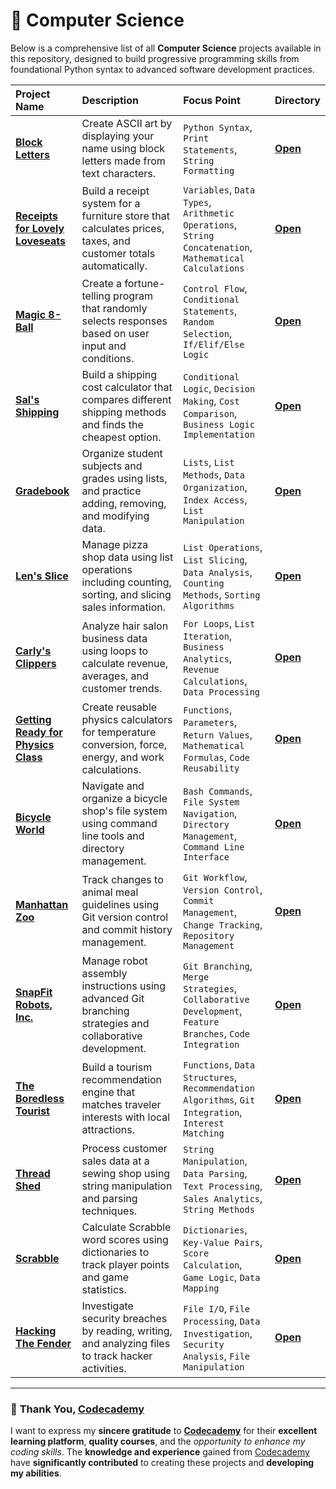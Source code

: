 # 📂 Computer Science

Below is a comprehensive list of all **Computer Science** projects available in this repository, designed to build progressive programming skills from foundational Python syntax to advanced software development practices.

| Project Name | Description| Focus Point | Directory |
| :------------------------- | :------------------------------------ | :---------------------------------- | :---------------------- |
| [**Block Letters**](https://www.codecademy.com/journeys/computer-science/paths/cscj-22-intro-to-programming/tracks/cscj-22-introduction-to-computer-science-career-path/modules/cscj-22-python-hello-world/projects/python-block-letters) | Create ASCII art by displaying your name using block letters made from text characters. | `Python Syntax`, `Print Statements`, `String Formatting` | [**Open**](./01-block-letters/) |
| [**Receipts for Lovely Loveseats**](https://www.codecademy.com/journeys/computer-science/paths/cscj-22-intro-to-programming/tracks/cscj-22-introduction-to-computer-science-career-path/modules/cscj-22-python-hello-world/projects/python-furniture-store) | Build a receipt system for a furniture store that calculates prices, taxes, and customer totals automatically. | `Variables`, `Data Types`, `Arithmetic Operations`, `String Concatenation`, `Mathematical Calculations` | [**Open**](./02-receipts-for-lovely-loveseats/) |
| [**Magic 8-Ball**](https://www.codecademy.com/journeys/computer-science/paths/cscj-22-intro-to-programming/tracks/cscj-22-introduction-to-computer-science-career-path/modules/cscj-22-python-control-flow/projects/python-magic-8-ball) | Create a fortune-telling program that randomly selects responses based on user input and conditions. | `Control Flow`, `Conditional Statements`, `Random Selection`, `If/Elif/Else Logic` | [**Open**](./03-magic-8-ball/) |   
| [**Sal's Shipping**](https://www.codecademy.com/journeys/computer-science/paths/cscj-22-intro-to-programming/tracks/cscj-22-introduction-to-computer-science-career-path/modules/cscj-22-python-control-flow/projects/python-sals-shipping) | Build a shipping cost calculator that compares different shipping methods and finds the cheapest option. | `Conditional Logic`, `Decision Making`, `Cost Comparison`, `Business Logic Implementation` | [**Open**](./04-sal's-shipping/) |
| [**Gradebook**](https://www.codecademy.com/journeys/computer-science/paths/cscj-22-intro-to-programming/tracks/cscj-22-fundamentals-of-python/modules/cscj-22-python-lists/projects/python-gradebook) | Organize student subjects and grades using lists, and practice adding, removing, and modifying data. | `Lists`, `List Methods`, `Data Organization`, `Index Access`, `List Manipulation` | [**Open**](./05-gradebook/) |
| [**Len's Slice**](https://www.codecademy.com/journeys/computer-science/paths/cscj-22-intro-to-programming/tracks/cscj-22-fundamentals-of-python/modules/cscj-22-python-lists/projects/python-lens-slice) | Manage pizza shop data using list operations including counting, sorting, and slicing sales information. | `List Operations`, `List Slicing`, `Data Analysis`, `Counting Methods`, `Sorting Algorithms` | [**Open**](./06-len's-slice/) |
| [**Carly's Clippers**](https://www.codecademy.com/journeys/computer-science/paths/cscj-22-intro-to-programming/tracks/cscj-22-fundamentals-of-python/modules/cscj-22-python-loops/projects/python-carlys-clippers) | Analyze hair salon business data using loops to calculate revenue, averages, and customer trends. | `For Loops`, `List Iteration`, `Business Analytics`, `Revenue Calculations`, `Data Processing` | [**Open**](./07-carly's-clippers/) |
| [**Getting Ready for Physics Class**](https://www.codecademy.com/journeys/computer-science/paths/cscj-22-intro-to-programming/tracks/cscj-22-fundamentals-of-python/modules/cscj-22-python-functions/projects/physics-class) | Create reusable physics calculators for temperature conversion, force, energy, and work calculations. | `Functions`, `Parameters`, `Return Values`, `Mathematical Formulas`, `Code Reusability` | [**Open**](./08-getting-ready-for-physics-class/) |
| [**Bicycle World**](https://www.codecademy.com/journeys/computer-science/paths/cscj-22-intro-to-programming/tracks/cscj-22-programming-in-python-on-your-computer/modules/cscj-22-python-on-your-computer/projects/bicycle-world) | Navigate and organize a bicycle shop's file system using command line tools and directory management. | `Bash Commands`, `File System Navigation`, `Directory Management`, `Command Line Interface` | [**Open**](./09-bicycle-world/) |
| [**Manhattan Zoo**](https://www.codecademy.com/journeys/computer-science/paths/cscj-22-intro-to-programming/tracks/cscj-22-programming-in-python-on-your-computer/modules/cscj-22-basic-git-workflow/projects/manhattan-zoo) | Track changes to animal meal guidelines using Git version control and commit history management. | `Git Workflow`, `Version Control`, `Commit Management`, `Change Tracking`, `Repository Management` | [**Open**](./10-manhattan-zoo/) |
| [**SnapFit Robots, Inc.**](https://www.codecademy.com/journeys/computer-science/paths/cscj-22-intro-to-programming/tracks/cscj-22-computer-science-git-and-github/modules/cscj-22-git-and-github/projects/snapfit-robots-inc) | Manage robot assembly instructions using advanced Git branching strategies and collaborative development. | `Git Branching`, `Merge Strategies`, `Collaborative Development`, `Feature Branches`, `Code Integration` | [**Open**](./11-snapfit-robots-inc/) |
| [**The Boredless Tourist**](https://www.codecademy.com/journeys/computer-science/paths/cscj-22-intro-to-programming/tracks/cscj-22-project-the-boredless-tourist/modules/cscj-22-project-git-the-boredless-tourist/projects/the-boredless-tourist) | Build a tourism recommendation engine that matches traveler interests with local attractions. | `Functions`, `Data Structures`, `Recommendation Algorithms`, `Git Integration`, `Interest Matching` | [**Open**](./12-the-boredless-tourist/) |
| [**Thread Shed**](https://www.codecademy.com/journeys/computer-science/paths/cscj-22-intro-to-programming/tracks/cscj-22-basic-python-data-structures-and-objects/modules/cscj-22-python-strings/projects/thread-shed) | Process customer sales data at a sewing shop using string manipulation and parsing techniques. | `String Manipulation`, `Data Parsing`, `Text Processing`, `Sales Analytics`, `String Methods` | [**Open**](./13-thread-shed/) |
| [**Scrabble**](https://www.codecademy.com/journeys/computer-science/paths/cscj-22-intro-to-programming/tracks/cscj-22-basic-python-data-structures-and-objects/modules/cscj-22-python-dictionaries/projects/scrabble) | Calculate Scrabble word scores using dictionaries to track player points and game statistics. | `Dictionaries`, `Key-Value Pairs`, `Score Calculation`, `Game Logic`, `Data Mapping` | [**Open**](./14-scrabble/) |
| [**Hacking The Fender**](https://www.codecademy.com/journeys/computer-science/paths/cscj-22-intro-to-programming/tracks/cscj-22-basic-python-data-structures-and-objects/modules/cscj-22-python-files/projects/hacking-the-fender) | Investigate security breaches by reading, writing, and analyzing files to track hacker activities. | `File I/O`, `File Processing`, `Data Investigation`, `Security Analysis`, `File Manipulation` | [**Open**](./15-hacking-the-fender/) |
--- 

### 🙏 **Thank You, [Codecademy](https://www.codecademy.com/)**

I want to express my **sincere gratitude** to [**Codecademy**](https://www.codecademy.com/) for their **excellent learning platform**, **quality courses**, and the *opportunity to enhance my coding skills*. The **knowledge and experience** gained from [Codecademy](https://www.codecademy.com/) have **significantly contributed** to creating these projects and **developing my abilities**.